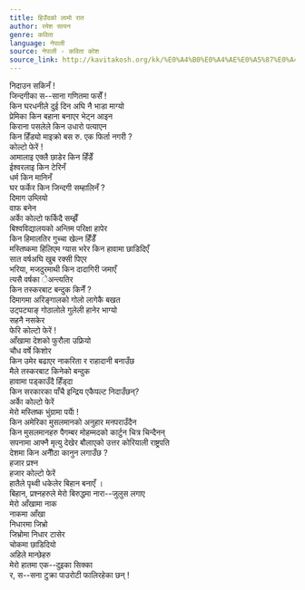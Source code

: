```yaml
---
title: हिउँदको लामो रात
author: रमेश सायन
genre: कविता
language: नेपाली
source: नेपाली - कविता कोश
source_link: http://kavitakosh.org/kk/%E0%A4%B0%E0%A4%AE%E0%A5%87%E0%A4%B6_%E0%A4%B8%E0%A4%BE%E0%A4%AF%E0%A4%A8
---
```


निदाउन सकिनँ !  
जिन्दगीका स--साना गणितमा फसेँ !  
किन घरधनीले दुई दिन अघि नै भाडा माग्यो  
प्रेमिका किन बहाना बनाएर भेट्न आइन  
किराना पसलेले किन उधारो पत्याएन  
किन हिँड्यो माइक्रो बस रु. एक फिर्ता नगरी ?  
कोल्टो फेरें !  
आमालाइ एक्लै छाडेर किन हिँडेँ  
ईश्वरलाइ किन टेरिनँ  
धर्म किन मानिनँ  
घर फर्केर किन जिन्दगी सम्हालिनँ ?  
दिमाग उम्लियो  
वाफ बनेन  
अर्काे कोल्टो फर्किदै सम्झेँ  
बिश्वविद्यालयको अन्तिम परिक्षा हापेर  
किन हिमालतिर गुच्चा खेल्न हिँडेँ  
मस्तिष्कमा हिलिएम ग्यास भरेर किन हावामा छाडिदिएँ  
सात वर्षअघि खुब रक्सी पिएर  
भरिया, मजदुरमाथी किन दादागिरी जमाएँ  
त्यसै वर्षका ेअन्त्यतिर  
किन तस्करबाट बन्दुक किनेँ ?  
दिमागमा अरिङ्गालको गोलो लागेकै बखत  
उट्पट्याङ् गोठालोले गुलेली हानेर भाग्यो  
सहनै नसकेर  
फेरि कोल्टो फेरें !  
आँखामा देशको फुरौला उफ्रियो  
चौध वर्षे किशोर  
किन उमेर बढाएर नाकरिता र राहादानी बनाउँछ  
मैले तस्करबाट किनेको बन्दुक  
हावामा पड्काउँदै हिँड्दा  
किन सरकारका पाँचै इन्द्रिय एकैपल्ट निदाउँछन्?  
अर्काे कोल्टो फेरें  
मेरो मस्तिष्क भुंग्रामा पर्याे !  
किन अमेरिका मुसलमानको अनुहार मनपराउँदैन  
किन मुसलमानहरु पैगम्बर मोहम्मदको कार्टुन चित्र चिन्दैनन्  
सपनामा आफ्नै मृत्यु देखेर बौलाएको उत्तर कोरियाली राष्ट्रपति  
देशमा किन अनौैठा कानुन लगाउँछ ?  
हजार प्रश्न  
हजार कोल्टो फेरें  
हातैले पृथ्वी धकेलेर बिहान बनाएँ ।  
बिहान, प्रश्नहरुले मेरो बिरुद्धमा नारा--जुलुस लगाए  
मेरो आँखामा नाक  
नाकमा आँखा  
निधारमा जिभ्रो  
जिभ्रोमा निधार टासेर  
चोकमा छाडिदियो  
अहिले मान्छेहरु  
मेरो हातमा एक--दुइका सिक्का  
र, स--सना टुक्रा पाउरोटी फालिरहेका छन् !
